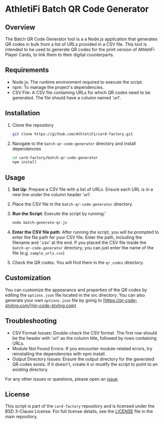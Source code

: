 # AthletiFi Batch QR Code Generator

## Overview

The Batch QR Code Generator tool is a a Node.js application that generates QR codes in bulk from a list of URLs provided in a CSV file. This tool is intended to be used to generate QR codes for the print version of AthletiFi Player Cards, to link them to their digital counterparts.

## Requirements

- Node.js: The runtime environment required to execute the script.
- npm: To manage the project's dependencies.
- CSV File: A CSV file containing URLs for which QR codes need to be generated. The file should have a column named 'url'.

## Installation

1. Clone the repository

   ```sh
   git clone https://github.com/AthletiFi/card-factory.git
   ```

2. Navigate to the `batch-qr-code-generator` directory and install dependencies

   ```sh
   cd card-factory/batch-qr-code-generator
   npm install
   ```

## Usage

1. **Set Up**: Prepare a CSV file with a list of URLs. Ensure each URL is in a new line under the column header 'url'.

2. Place the CSV file in the `batch-qr-code-generator` directory.

3. **Run the Script**: Execute the script by running:'

   ```sh
   node batch-generate-qr.js
   ```

4. **Enter the CSV file path**: After running the script, you will be prompted to enter the file path for your CSV file. Enter the path, including the filename and '.csv' at the end. If you placed the CSV file inside the `batch-qr-code-generator` directory, you can just enter the name of the file (e.g. `sample_urls.csv`)

5. Check the QR codes. You will find them in the `qr_codes` directory.

## Customization

You can customize the appearance and properties of the QR codes by editing the `options.json` file located in the src directory. You can also generate your own `options.json` file by going to [https://qr-code-styling.com/](qr-code-styling.com) 

## Troubleshooting

- CSV Format Issues: Double-check the CSV format. The first row should be the header with 'url' as the column title, followed by rows containing URLs.
- Module Not Found Errors: If you encounter module-related errors, try reinstalling the dependencies with npm install.
- Output Directory Issues: Ensure the output directory for the generated QR codes exists. If it doesn't, create it or modify the script to point to an existing directory.

For any other issues or questions, please open an [issue](https://github.com/AthletiFi/card-factory/issues).

## License

This script is part of the `card-factory` repository and is licensed under the BSD 3-Clause License. For full license details, see the [LICENSE](LICENSE) file in the main repository.